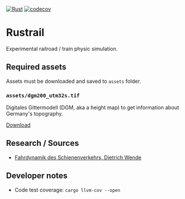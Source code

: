 [![Rust](https://github.com/PatrickLerner/rustrail/actions/workflows/rust.yml/badge.svg)](https://github.com/PatrickLerner/rustrail/actions/workflows/rust.yml) [![codecov](https://codecov.io/github/PatrickLerner/rustrail/graph/badge.svg?token=L96BAYS6N1)](https://codecov.io/github/PatrickLerner/rustrail)

# Rustrail

Experimental railroad / train physic simulation.

## Required assets

Assets must be downloaded and saved to `assets` folder.

###  `assets/dgm200_utm32s.tif`

Digitales Gittermodell (DGM, aka a height map) to get information about
Germany's topography.

[Download](https://daten.gdz.bkg.bund.de/produkte/dgm/dgm200/aktuell/dgm200.utm32s.geotiff.zip)

## Research / Sources

- [Fahrdynamik des Schienenverkehrs, Dietrich Wende](https://link.springer.com/book/10.1007/978-3-322-82961-0)

## Developer notes

- Code test coverage: `cargo llvm-cov --open`
